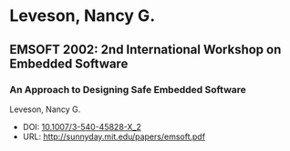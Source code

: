 # Leveson, Nancy G.

## EMSOFT 2002: 2nd International Workshop on Embedded Software

### An Approach to Designing Safe Embedded Software
Leveson, Nancy G.
* DOI: [10.1007/3-540-45828-X_2](https://doi.org/10.1007/3-540-45828-X_2)
* URL: <http://sunnyday.mit.edu/papers/emsoft.pdf>

